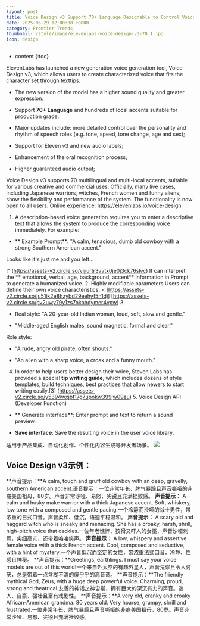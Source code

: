 ```yaml
---
layout: post
title: Voice Design v3 Support 70+ Language Designable to Control Voice Personality
date: 2025-06-29 12:00:00 +0800
category: Frontier Trends
thumbnail: /style/image/elevenlabs-voice-design-v3-70_1.jpg
icon: design
---
```

* content
{:toc}

ElevenLabs has launched a new generation voice generation tool, Voice Design v3, which allows users to create characterized voice that fits the character set through texttips.

- The new version of the model has a higher sound quality and greater expression.

- Support **70+ Language** and hundreds of local accents suitable for production grade.

- Major updates include: more detailed control over the personality and rhythm of speech roles (e.g. tone, speed, tone change, age and sex);

- Support for Eleven v3 and new audio labels;

- Enhancement of the oral recognition process;

- Higher guaranteed audio output;

Voice Design v3 supports 70 multilingual and multi-local accents, suitable for various creative and commercial uses. Officially, many live cases, including Japanese warriors, witches, French women and funny aliens, show the flexibility and performance of the system. The functionality is now open to all users. Online experience: https://elevenlabs.io/voice-design

1. A description-based voice generation requires you to enter a descriptive text that allows the system to produce the corresponding voice immediately. For example:

- ** Example Prompt**: "A calm, tenacious, dumb old cowboy with a strong Southern American accent."

Looks like it's just me and you left...

!" (https://assets-v2.circle.so/vijiurtr3vvtx0je0j3ck76slvc) It can interpret the ** emotional, verbal, age, background, accent** information in Prompt to generate a humanized voice.  2. Highly modifiable parameters Users can define their own voice characteristics: < [https://assets-v2.circle.so/ju51ik2e8hzybd29eehyf5n1dj] [https://assets-v2.circle.so/pv2uwy79y1zs7okohdymer4vpw) 3.

- Real style: "A 20-year-old Indian woman, loud, soft, slow and gentle."

- "Middle-aged English males, sound magnetic, formal and clear."

Role style:

- "A rude, angry old pirate, often shouts."

- "An alien with a sharp voice, a croak and a funny mouth."

4. In order to help users better design their voice, Steven Labs has provided a special **tip writing guide**, which includes dozens of style templates, build techniques, best practices that allow newers to start writing easily.[3] (https://assets-v2.circle.so/y5394wxjbt17g7upokw399jw09zu) 5. Voice Design API (Developer Function)

- ** Generate interface**: Enter prompt and text to return a sound preview.

- **Save interface**: Save the resulting voice in the user voice library.

适用于产品集成、自动化创作、个性化内容生成等开发者场景。
![](https://assets-v2.circle.so/bj7x3ksmmxm5id5qxw86xk99m3t2)
## **Voice Design v3示例：**
**声音提示：**A calm, tough and gruff old cowboy with an deep, gravelly, southern American accent.语音提示：一位非常年长、脾气暴躁且声音嘶哑的非裔美国祖母，80岁。声音非常沙哑、易怒、尖锐且充满挫败感。 
**声音提示：**
A calm and husky make warrior with a thick Japanese accent. Soft, whiskery, low tone with a composed and gentle pacing.一个冷静而沙哑的战士男性，带浓重的日式口音。声音柔和、低沉，语速平稳温和。
**声音提示：**
A scary old and haggard witch who is sneaky and menacing. She has a croaky, harsh, shrill, high-pitch voice that cackles.一位年老憔悴、狡猾又吓人的女巫，声音沙哑刺耳，尖细高亢，还带着咯咯笑声。
**声音提示：**
A low, whispery and assertive female voice with a thick French accent. Cool, composed and seductive, with a hint of mystery.一个声音低沉而坚定的女性，带浓重法式口音，冷静、性感且神秘。
**声音提示：**Greetings, earthlings. I must say your voice models are out of this world!一个来自外太空的有趣外星人，声音荒谬且令人讨厌，总是带着一点含糊不清的傻乎乎的高音调。
**声音提示：**The friendly mythical God, Zeus, with a huge deep powerful voice. Charming, proud, strong and theatrical.友善的神话之神宙斯，拥有巨大的深沉有力的声音。迷人、自豪、强壮且富有戏剧性。
**声音提示：**A very old, cranky and croaky African-American grandma. 80 years old. Very hoarse, grumpy, shrill and frustrated.一位非常年长、脾气暴躁且声音嘶哑的非裔美国祖母，80岁。声音非常沙哑、易怒、尖锐且充满挫败感。